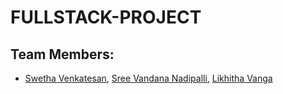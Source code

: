# FULLSTACK-PROJECT

## Team Members:
* [Swetha Venkatesan](https://github.com/swet09), [Sree Vandana Nadipalli](https://github.com/Sree-Vandana), [Likhitha Vanga](https://github.com/LikhithaVanga)
